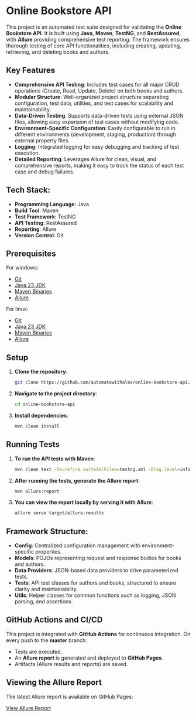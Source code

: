 # Online Bookstore API

This project is an automated test suite designed for validating the **Online Bookstore API**. It is built using **Java**, **Maven**, **TestNG**, and **RestAssured**, with **Allure** providing comprehensive test reporting. The framework ensures thorough testing of core API functionalities, including creating, updating, retrieving, and deleting books and authors.

## Key Features

- **Comprehensive API Testing**: Includes test cases for all major CRUD operations (Create, Read, Update, Delete) on both books and authors.
- **Modular Structure**: Well-organized project structure separating configuration, test data, utilities, and test cases for scalability and maintainability.
- **Data-Driven Testing**: Supports data-driven tests using external JSON files, allowing easy expansion of test cases without modifying code.
- **Environment-Specific Configuration**: Easily configurable to run in different environments (development, staging, production) through external property files.
- **Logging**: Integrated logging for easy debugging and tracking of test execution.
- **Detailed Reporting**: Leverages Allure for clean, visual, and comprehensive reports, making it easy to track the status of each test case and debug failures.
  
## Tech Stack:
- **Programming Language**: Java
- **Build Tool**: Maven
- **Test Framework**: TestNG
- **API Testing**: RestAssured
- **Reporting**: Allure
- **Version Control**: Git

## Prerequisites

For windows:
- [Git](https://git-scm.com/downloads/win)
- [Java 23 JDK](https://www.oracle.com/java/technologies/downloads/#jdk23-windows)
- [Maven Binaries](https://maven.apache.org/download.cgi)
- [Allure](https://allurereport.org/docs/install-for-windows/)

For linux:
- [Git](https://git-scm.com/downloads/linux)
- [Java 23 JDK](https://www.oracle.com/java/technologies/downloads/#jdk23-linux)
- [Maven Binaries](https://maven.apache.org/download.cgi)
- [Allure](https://allurereport.org/docs/install-for-linux/)

## Setup

1. **Clone the repository**:
   ```bash
   git clone https://github.com/automatewithalex/online-bookstore-api.git

2. **Navigate to the project directory**:

    ```bash
    cd online-bookstore-api

3. **Install dependencies**:

    ```bash
    mvn clean install

## Running Tests

1. **To run the API tests with Maven**:

    ```bash
    mvn clean test -Dsurefire.suiteXmlFiles=testng.xml -Dlog.level=info

2. **After running the tests, generate the Allure report**:
    
    ```bash
   mvn allure:report

3. **You can view the report locally by serving it with Allure**:

    ```bash
   allure serve target/allure-results

## Framework Structure:
- **Config**: Centralized configuration management with environment-specific properties.
- **Models**: POJOs representing request and response bodies for books and authors.
- **Data Providers**: JSON-based data providers to drive parameterized tests.
- **Tests**: API test classes for authors and books, structured to ensure clarity and maintainability.
- **Utils**: Helper classes for common functions such as logging, JSON parsing, and assertions.

## GitHub Actions and CI/CD

This project is integrated with **GitHub Actions** for continuous integration. On every push to the **master** branch:

- Tests are executed.
- An **Allure report** is generated and deployed to **GitHub Pages**.
- Artifacts (Allure results and reports) are saved.

## Viewing the Allure Report
The latest Allure report is available on GitHub Pages:

[View Allure Report](https://automatewithalex.github.io/online-bookstore-api)
